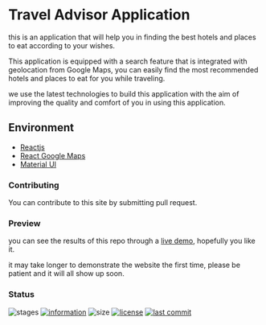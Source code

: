 # Travel Advisor Application

this is an application that will help you in finding the best hotels and places to eat according to your wishes.

This application is equipped with a search feature that is integrated with geolocation from Google Maps, you can easily find the most recommended hotels and places to eat for you while traveling.

we use the latest technologies to build this application with the aim of improving the quality and comfort of you in using this application.

## Environment

- [Reactjs](https://reactjs.org/)
- [React Google Maps](https://developers.google.com/maps/documentation/javascript/react-map)
- [Material UI](https://mui.com/)

### Contributing

You can contribute to this site by submitting pull request.

### Preview

you can see the results of this repo through a [live demo](https://github.com/novaardiansyah/travel-advisor-app),
hopefully you like it.

it may take longer to demonstrate the website the first time, please be patient and it will all show up soon.

### Status

![stages](https://img.shields.io/badge/stages-development-informational)
[![information](https://img.shields.io/badge/information-references-informational)](https://github.com/novaardiansyah/travel-advisor-app/blob/main/references.json)
![size](https://img.shields.io/github/repo-size/novaardiansyah/travel-advisor-app?label=size&color=informational)
[![license](https://img.shields.io/badge/license-MIT-blue.svg)](https://github.com/novaardiansyah/travel-advisor-app/blob/main/LICENSE)
[![last commit](https://img.shields.io/github/last-commit/novaardiansyah/travel-advisor-app?label=last%20commit&color=informational)](https://github.com/novaardiansyah/travel-advisor-app/commits/main)
